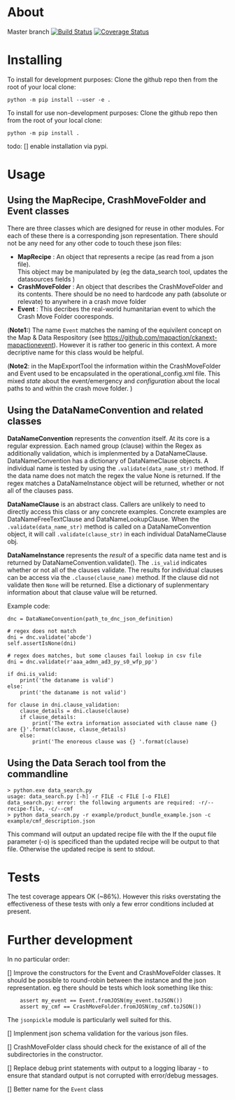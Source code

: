 About
=====

Master branch [![Build Status](https://travis-ci.org/mapaction/mapactionpy_controller.svg?branch=master)](https://travis-ci.org/mapaction/mapactionpy_controller) [![Coverage Status](https://coveralls.io/repos/github/mapaction/mapactionpy_controller/badge.svg?branch=master)](https://coveralls.io/github/mapaction/mapactionpy_controller?branch=master)

Installing
==========
To install for development purposes:
Clone the github repo then from the root of your local clone:
```
python -m pip install --user -e .
```

To install for use non-development purposes:
Clone the github repo then from the root of your local clone:
```
python -m pip install .
```

todo:
[] enable installation via pypi.


Usage
=====
Using the MapRecipe, CrashMoveFolder and Event classes
----
There are three classes which are designed for reuse in other modules. For each of these there is a corresponding json representation. There should not be any need for any other code to touch these json files:

* **MapRecipe** : An object that represents a recipe (as read from a json file).  
This object may be manipulated by 
(eg the data_search tool, updates the datasources fields )
* **CrashMoveFolder** : An object that describes the CrashMoveFolder and its contents. There should be no need to hardcode any path (absolute or relevate) to anywhere in a crash move folder
* **Event** : This decribes the real-world humanitarian event to which the Crash Move Folder cooresponds.

(**Note1:**) The name `Event` matches the naming of the equivilent concept on the Map & Data Respository (see https://github.com/mapaction/ckanext-mapactionevent). However it is rather too generic in this context. A more decriptive name for this class would be helpful.

(**Note2**: in the MapExportTool the information within the CrashMoveFolder and Event used to be encapsulated in the operational_config.xml file. This mixed _state_ about the event/emergency and _configuration_ about the local paths to and within the crash move folder.  )


Using the DataNameConvention and related classes
----
**DataNameConvention** represents the _convention_ itself. At its core is a regular expression. Each named group (clause) within the Regex as additionally validation, which is implenmented by a DataNameClause. DataNameConvention has a dictionary of DataNameClause objects. A individual name is tested by using the `.validate(data_name_str)` method. If the data name does not match the regex the value None is returned. If the regex matches a DataNameInstance object will be returned, whether or not all of the clauses pass.

**DataNameClause** is an abstract class. Callers are unlikely to need to directly access this class or any concrete examples. Concrete examples are DataNameFreeTextClause and DataNameLookupClause. When the `.validate(data_name_str)` method is called on a DataNameConvention object, it will call `.validate(clause_str)` in each individual DataNameClause obj. 

**DataNameInstance** represents the _result_ of a specific data name test and is returned by DataNameConvention.validate(). The `.is_valid` indicates whether or not all of the clauses validate. The results for individual clauses can be access via the `.clause(clause_name)` method. If the clause did not validate then `None` will be returned. Else a dictionary of suplenmentary information about that clause value will be returned.

Example code:
```
dnc = DataNameConvention(path_to_dnc_json_definition)

# regex does not match
dni = dnc.validate('abcde')
self.assertIsNone(dni)

# regex does matches, but some clauses fail lookup in csv file
dni = dnc.validate(r'aaa_admn_ad3_py_s0_wfp_pp')

if dni.is_valid:
	print('the dataname is valid')
else:
	print('the dataname is not valid')
	
for clause in dni.clause_validation:
	clause_details = dni.clause(clause)
	if clause_details:
		print('The extra information associated with clause name {} are {}'.format(clause, clause_details)
	else:
		print('The enoreous clause was {} '.format(clause)
```


Using the Data Serach tool from the commandline
----
```
> python.exe data_search.py
usage: data_search.py [-h] -r FILE -c FILE [-o FILE]
data_search.py: error: the following arguments are required: -r/--recipe-file, -c/--cmf
> python data_search.py -r example/product_bundle_example.json -c example/cmf_description.json
```
This command will output an updated recipe file with the 
If the ouput file parameter (-o) is specificed than the updated recipe will be output to that file. Otherwise the updated recipe is sent to stdout.

Tests
=====
The test coverage appears OK (~86%). However this risks overstating the effectiveness of these tests with only a few error conditions included at present.


Further development
===================
In no particular order:

 [] Improve the constructors for the Event and CrashMoveFolder classes. It should be possible to round-robin between the instance and the json representation. eg there should be tests which look something like this:
```
    assert my_event == Event.fromJOSN(my_event.toJSON())
    assert my_cmf == CrashMoveFolder.fromJOSN(my_cmf.toJSON())
```   
The `jsonpickle` module is particularly well suited for this.

 [] Implenment json schema validation for the various json files.

 [] CrashMoveFolder class should check for the existance of all of the subdirectories in the constructor.

 [] Replace debug print statements with output to a logging libaray - to ensure that standard output is not corrupted with error/debug messages.

 [] Better name for the `Event` class
